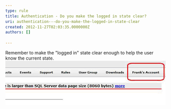 ```yaml
---
type: rule
title: Authentication - Do you make the logged in state clear?
uri: authentication---do-you-make-the-logged-in-state-clear
created: 2012-11-27T02:03:35.0000000Z
authors: []

---
```


Remember to make the "logged in" state clear enough to help the user know the current state.
 ![ Bad Example on Web form - The user is logged in, but it isn't very clear![sample of logged in page](../../assets/weblogin_good.gif)](../../assets/weblogin_bad.gif)
